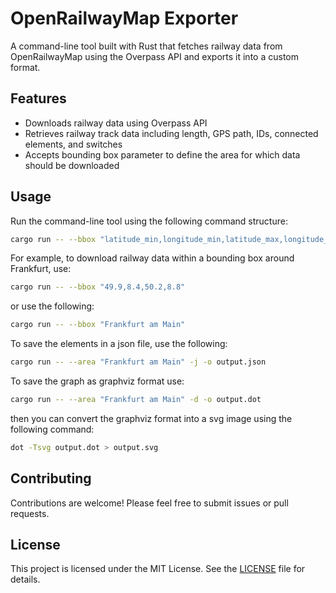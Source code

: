 # OpenRailwayMap Exporter

A command-line tool built with Rust that fetches railway data from OpenRailwayMap using the Overpass API and exports it into a custom format.

## Features

- Downloads railway data using Overpass API
- Retrieves railway track data including length, GPS path, IDs, connected elements, and switches
- Accepts bounding box parameter to define the area for which data should be downloaded

## Usage

Run the command-line tool using the following command structure:

```sh
cargo run -- --bbox "latitude_min,longitude_min,latitude_max,longitude_max"

```

For example, to download railway data within a bounding box around Frankfurt, use:

```sh
cargo run -- --bbox "49.9,8.4,50.2,8.8"
```

or use the following:

```sh
cargo run -- --bbox "Frankfurt am Main"
```

To save the elements in a json file, use the following:

```sh
cargo run -- --area "Frankfurt am Main" -j -o output.json
```

To save the graph as graphviz format use:

```sh
cargo run -- --area "Frankfurt am Main" -d -o output.dot
```

then you can convert the graphviz format into a svg image using the following command:

```sh
dot -Tsvg output.dot > output.svg
```

## Contributing

Contributions are welcome! Please feel free to submit issues or pull requests.

## License

This project is licensed under the MIT License. See the [LICENSE](LICENSE) file for details.
